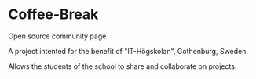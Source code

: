 # Coffee-Break

Open source community page

A project intented for the benefit of "IT-Högskolan", Gothenburg, Sweden.

Allows the students of the school to share and collaborate on projects.
